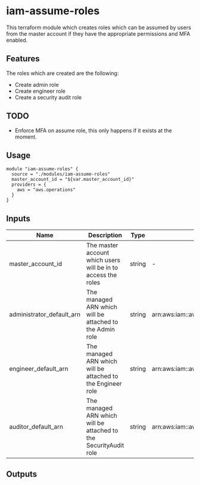 # iam-assume-roles

This terraform module which creates roles which can be assumed by users from the master account if they have the appropriate permissions and MFA enabled.

## Features
The roles which are created are the following:
- Create admin role
- Create engineer role
- Create a security audit role

## TODO
- Enforce MFA on assume role, this only happens if it exists at the moment.

## Usage
```
module "iam-assume-roles" {
  source = "./modules/iam-assume-roles"
  master_account_id = "${var.master_account_id}"
  providers = {
    aws = "aws.operations"
  }
}
```

## Inputs
Name | Description | Type | Default | Required
---- | ----------- | ---- | ------- | --------
master_account_id | The master account which users will be in to access the roles | string | - | yes
administrator_default_arn | The managed ARN which will be attached to the Admin role | string | arn:aws:iam::aws:policy/AdministratorAccess | no
engineer_default_arn | The managed ARN which will be attached to the Engineer role | string | arn:aws:iam::aws:policy/PowerUserAccess | no
auditor_default_arn | The managed ARN which will be attached to the SecurityAudit role | string | arn:aws:iam::aws:policy/SecurityAudit | no

## Outputs
